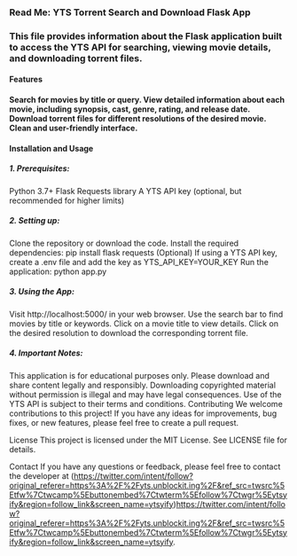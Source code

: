 
<h3>Read Me: YTS Torrent Search and Download Flask App<h3>
This file provides information about the Flask application built to access the YTS API for searching, viewing movie details, and downloading torrent files.

<h4>Features<h4>
Search for movies by title or query.
View detailed information about each movie, including synopsis, cast, genre, rating, and release date.
Download torrent files for different resolutions of the desired movie.
Clean and user-friendly interface.
  <h4>
Installation and Usage</h4>


<h5>1. Prerequisites:<br></h5>

Python 3.7+
Flask
Requests library
A YTS API key (optional, but recommended for higher limits)
<br>

<h5>2. Setting up:<br></h5>

Clone the repository or download the code.
Install the required dependencies: pip install flask requests
(Optional) If using a YTS API key, create a .env file and add the key as YTS_API_KEY=YOUR_KEY
Run the application: python app.py
<br>

<h5>3. Using the App:</h5>

Visit http://localhost:5000/ in your web browser.
Use the search bar to find movies by title or keywords.
Click on a movie title to view details.
Click on the desired resolution to download the corresponding torrent file.

<h5>4. Important Notes:</h5>

This application is for educational purposes only. Please download and share content legally and responsibly.
Downloading copyrighted material without permission is illegal and may have legal consequences.
Use of the YTS API is subject to their terms and conditions.
Contributing
We welcome contributions to this project! If you have any ideas for improvements, bug fixes, or new features, please feel free to create a pull request.

License
This project is licensed under the MIT License. See LICENSE file for details.

Contact
If you have any questions or feedback, please feel free to contact the developer at 
(https://twitter.com/intent/follow?original_referer=https%3A%2F%2Fyts.unblockit.ing%2F&ref_src=twsrc%5Etfw%7Ctwcamp%5Ebuttonembed%7Ctwterm%5Efollow%7Ctwgr%5Eytsyify&region=follow_link&screen_name=ytsyify)https://twitter.com/intent/follow?original_referer=https%3A%2F%2Fyts.unblockit.ing%2F&ref_src=twsrc%5Etfw%7Ctwcamp%5Ebuttonembed%7Ctwterm%5Efollow%7Ctwgr%5Eytsyify&region=follow_link&screen_name=ytsyify.
